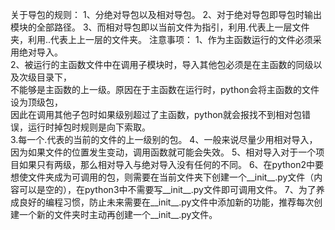 关于导包的规则：
1、分绝对导包以及相对导包。
2、对于绝对导包即导包时输出模块的全部路径。
3、而相对导包即以当前文件为指引，利用.代表上一层文件夹，利用..代表上上一层的文件夹。
注意事项：
1、作为主函数运行的文件必须采用绝对导入。  
2、被运行的主函数文件中在调用子模块时，导入其他包必须是在主函数的同级以及次级目录下，  
不能够是主函数的上一级。原因在于主函数在运行时，python会将主函数的文件设为顶级包，  
因此在调用其他子包时如果级别超过了主函数，python就会报找不到相对包错误，运行时掉包时规则是向下索取。  
3.每一个.代表的当前的文件的上一级别的包。
4、一般来说尽量少用相对导入，因为如果文件的位置发生变动，调用函数就可能会失效。
5、相对导入对于一个项目如果只有两级，那么相对导入与绝对导入没有任何的不同。
6、在python2中要想使文件夹成为可调用的包，则需要在当前文件夹下创建一个__init__.py文件（内容可以是空的），在python3中不需要写__init__.py文件即可调用文件。
7、为了养成良好的编程习惯，防止未来需要在__init__.py文件中添加新的功能，推荐每次创建一个新的文件夹时主动再创建一个__init__.py文件。